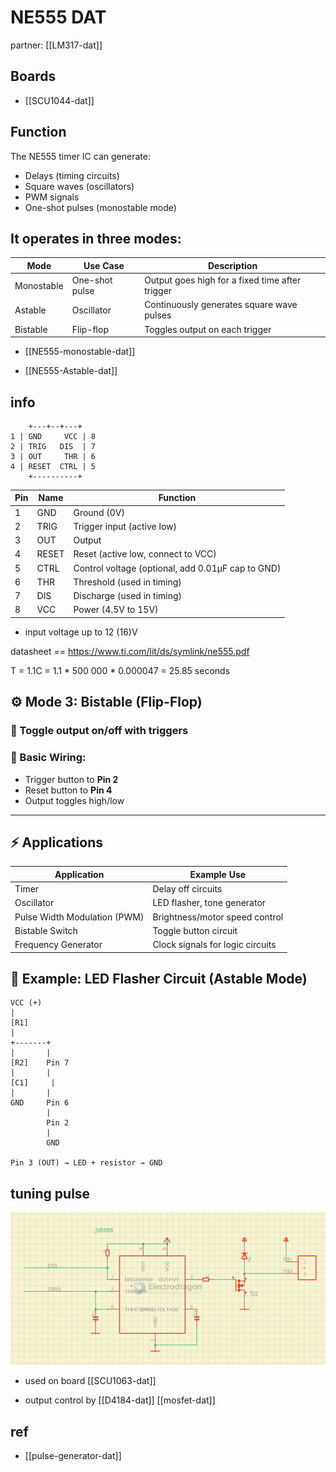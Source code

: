 
# NE555 DAT

partner: [[LM317-dat]]

## Boards 

- [[SCU1044-dat]]

## Function  


The NE555 timer IC can generate:

- Delays (timing circuits)
- Square waves (oscillators)
- PWM signals
- One-shot pulses (monostable mode)

## It operates in three modes:

| Mode       | Use Case       | Description                                     |
| ---------- | -------------- | ----------------------------------------------- |
| Monostable | One-shot pulse | Output goes high for a fixed time after trigger |
| Astable    | Oscillator     | Continuously generates square wave pulses       |
| Bistable   | Flip-flop      | Toggles output on each trigger                  |

- [[NE555-monostable-dat]]

- [[NE555-Astable-dat]]

## info 

        +---+--+---+
    1 | GND     VCC | 8
    2 | TRIG   DIS  | 7
    3 | OUT     THR | 6
    4 | RESET  CTRL | 5
        +----------+


| Pin | Name  | Function                                          |
| --- | ----- | ------------------------------------------------- |
| 1   | GND   | Ground (0V)                                       |
| 2   | TRIG  | Trigger input (active low)                        |
| 3   | OUT   | Output                                            |
| 4   | RESET | Reset (active low, connect to VCC)                |
| 5   | CTRL  | Control voltage (optional, add 0.01µF cap to GND) |
| 6   | THR   | Threshold (used in timing)                        |
| 7   | DIS   | Discharge (used in timing)                        |
| 8   | VCC   | Power (4.5V to 15V)                               |



- input voltage up to 12 (16)V

datasheet == https://www.ti.com/lit/ds/symlink/ne555.pdf

T = 1.1C = 1.1 * 500 000 * 0.000047 = 25.85 seconds 




## ⚙️ Mode 3: Bistable (Flip-Flop)

### 🔁 Toggle output on/off with triggers

### 🔧 Basic Wiring:

- Trigger button to **Pin 2**
- Reset button to **Pin 4**
- Output toggles high/low

---

## ⚡ Applications

| Application                  | Example Use                      |
| ---------------------------- | -------------------------------- |
| Timer                        | Delay off circuits               |
| Oscillator                   | LED flasher, tone generator      |
| Pulse Width Modulation (PWM) | Brightness/motor speed control   |
| Bistable Switch              | Toggle button circuit            |
| Frequency Generator          | Clock signals for logic circuits |


## 📘 Example: LED Flasher Circuit (Astable Mode)


    VCC (+)
    |
    [R1]
    |
    +-------+
    |       |
    [R2]    Pin 7
    |       |
    [C1]     |
    |       |
    GND     Pin 6
            |
            Pin 2
            |
            GND

    Pin 3 (OUT) → LED + resistor → GND





## tuning pulse 

![](2024-10-27-15-38-55.png)

- used on board [[SCU1063-dat]]

- output control by [[D4184-dat]] [[mosfet-dat]]

## ref 

- [[pulse-generator-dat]]